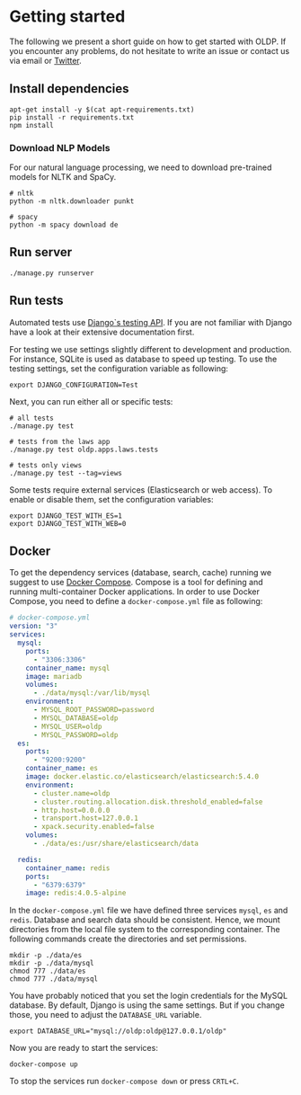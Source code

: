 # Getting started

The following we present a short guide on how to get started with OLDP.
If you encounter any problems, do not hesitate to write an issue or contact us via email or [Twitter](https://twitter.com/openlegaldata).

## Install dependencies

```
apt-get install -y $(cat apt-requirements.txt)
pip install -r requirements.txt
npm install
```

### Download NLP Models

For our natural language processing, we need to download pre-trained models for NLTK and SpaCy.

```
# nltk
python -m nltk.downloader punkt

# spacy
python -m spacy download de
```


## Run server

```
./manage.py runserver
```

## Run tests

Automated tests use [Django`s testing API](https://docs.djangoproject.com/en/2.1/topics/testing/).
If you are not familiar with Django have a look at their extensive documentation first.

For testing we use settings slightly different to development and production.
For instance, SQLite is used as database to speed up testing.
To use the testing settings, set the configuration variable as following:

```
export DJANGO_CONFIGURATION=Test
```

Next, you can run either all or specific tests:

```
# all tests
./manage.py test

# tests from the laws app
./manage.py test oldp.apps.laws.tests

# tests only views
./manage.py test --tag=views
```

Some tests require external services (Elasticsearch or web access).
To enable or disable them, set the configuration variables:

```
export DJANGO_TEST_WITH_ES=1
export DJANGO_TEST_WITH_WEB=0
```

## Docker

To get the dependency services (database, search, cache) running we suggest to use [Docker Compose](https://docs.docker.com/compose/).
Compose is a tool for defining and running multi-container Docker applications.
In order to use Docker Compose, you need to define a `docker-compose.yml` file as following:

```yaml
# docker-compose.yml
version: "3"
services:
  mysql:
    ports:
      - "3306:3306"
    container_name: mysql
    image: mariadb
    volumes:
      - ./data/mysql:/var/lib/mysql
    environment:
      - MYSQL_ROOT_PASSWORD=password
      - MYSQL_DATABASE=oldp
      - MYSQL_USER=oldp
      - MYSQL_PASSWORD=oldp
  es:
    ports:
      - "9200:9200"
    container_name: es
    image: docker.elastic.co/elasticsearch/elasticsearch:5.4.0
    environment:
      - cluster.name=oldp
      - cluster.routing.allocation.disk.threshold_enabled=false
      - http.host=0.0.0.0
      - transport.host=127.0.0.1
      - xpack.security.enabled=false
    volumes:
      - ./data/es:/usr/share/elasticsearch/data

  redis:
    container_name: redis
    ports:
      - "6379:6379"
    image: redis:4.0.5-alpine
```

In the `docker-compose.yml` file we have defined three services `mysql`, `es` and `redis`.
Database and search data should be consistent. Hence, we mount directories from the local file system to the corresponding container.
The following commands create the directories and set permissions.

```
mkdir -p ./data/es
mkdir -p ./data/mysql
chmod 777 ./data/es
chmod 777 ./data/mysql
```

You have probably noticed that you set the login credentials for the MySQL database.
By default, Django is using the same settings.
But if you change those, you need to adjust the `DATABASE_URL` variable.

```
export DATABASE_URL="mysql://oldp:oldp@127.0.0.1/oldp"
```

Now you are ready to start the services:

```
docker-compose up
```

To stop the services run `docker-compose down` or press `CRTL+C`.
